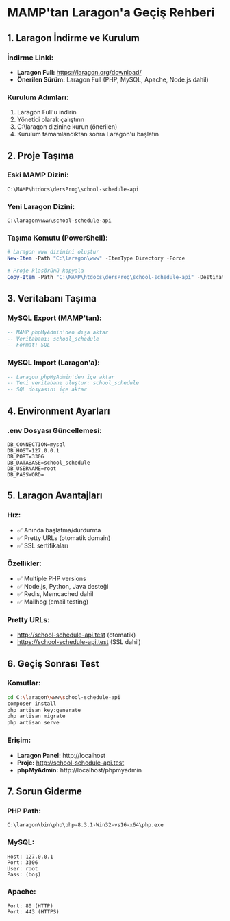 # MAMP'tan Laragon'a Geçiş Rehberi

## 1. Laragon İndirme ve Kurulum

### İndirme Linki:
- **Laragon Full:** https://laragon.org/download/
- **Önerilen Sürüm:** Laragon Full (PHP, MySQL, Apache, Node.js dahil)

### Kurulum Adımları:
1. Laragon Full'u indirin
2. Yönetici olarak çalıştırın
3. C:\laragon dizinine kurun (önerilen)
4. Kurulum tamamlandıktan sonra Laragon'u başlatın

## 2. Proje Taşıma

### Eski MAMP Dizini:
```
C:\MAMP\htdocs\dersProg\school-schedule-api
```

### Yeni Laragon Dizini:
```
C:\laragon\www\school-schedule-api
```

### Taşıma Komutu (PowerShell):
```powershell
# Laragon www dizinini oluştur
New-Item -Path "C:\laragon\www" -ItemType Directory -Force

# Proje klasörünü kopyala
Copy-Item -Path "C:\MAMP\htdocs\dersProg\school-schedule-api" -Destination "C:\laragon\www\" -Recurse -Force
```

## 3. Veritabanı Taşıma

### MySQL Export (MAMP'tan):
```sql
-- MAMP phpMyAdmin'den dışa aktar
-- Veritabanı: school_schedule
-- Format: SQL
```

### MySQL Import (Laragon'a):
```sql
-- Laragon phpMyAdmin'den içe aktar
-- Yeni veritabanı oluştur: school_schedule
-- SQL dosyasını içe aktar
```

## 4. Environment Ayarları

### .env Dosyası Güncellemesi:
```env
DB_CONNECTION=mysql
DB_HOST=127.0.0.1
DB_PORT=3306
DB_DATABASE=school_schedule
DB_USERNAME=root
DB_PASSWORD=
```

## 5. Laragon Avantajları

### Hız:
- ✅ Anında başlatma/durdurma
- ✅ Pretty URLs (otomatik domain)
- ✅ SSL sertifikaları

### Özellikler:
- ✅ Multiple PHP versions
- ✅ Node.js, Python, Java desteği
- ✅ Redis, Memcached dahil
- ✅ Mailhog (email testing)

### Pretty URLs:
- http://school-schedule-api.test (otomatik)
- https://school-schedule-api.test (SSL dahil)

## 6. Geçiş Sonrası Test

### Komutlar:
```bash
cd C:\laragon\www\school-schedule-api
composer install
php artisan key:generate
php artisan migrate
php artisan serve
```

### Erişim:
- **Laragon Panel:** http://localhost
- **Proje:** http://school-schedule-api.test
- **phpMyAdmin:** http://localhost/phpmyadmin

## 7. Sorun Giderme

### PHP Path:
```
C:\laragon\bin\php\php-8.3.1-Win32-vs16-x64\php.exe
```

### MySQL:
```
Host: 127.0.0.1
Port: 3306
User: root
Pass: (boş)
```

### Apache:
```
Port: 80 (HTTP)
Port: 443 (HTTPS)
```